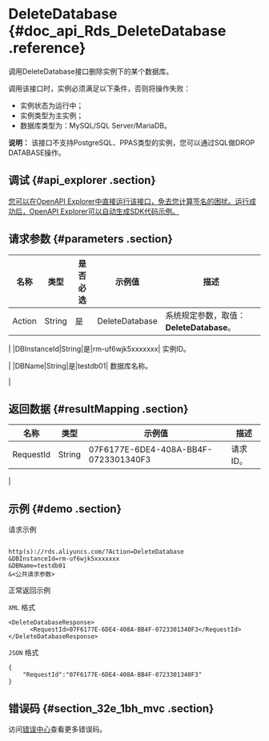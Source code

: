 # DeleteDatabase {#doc_api_Rds_DeleteDatabase .reference}

调用DeleteDatabase接口删除实例下的某个数据库。

调用该接口时，实例必须满足以下条件，否则将操作失败：

-   实例状态为运行中；
-   实例类型为主实例；
-   数据库类型为：MySQL/SQL Server/MariaDB。

**说明：** 该接口不支持PostgreSQL、PPAS类型的实例，您可以通过SQL做DROP DATABASE操作。

## 调试 {#api_explorer .section}

[您可以在OpenAPI Explorer中直接运行该接口，免去您计算签名的困扰。运行成功后，OpenAPI Explorer可以自动生成SDK代码示例。](https://api.aliyun.com/#product=Rds&api=DeleteDatabase&type=RPC&version=2014-08-15)

## 请求参数 {#parameters .section}

|名称|类型|是否必选|示例值|描述|
|--|--|----|---|--|
|Action|String|是|DeleteDatabase| 系统规定参数，取值：**DeleteDatabase**。

 |
|DBInstanceId|String|是|rm-uf6wjk5xxxxxxx| 实例ID。

 |
|DBName|String|是|testdb01| 数据库名称。

 |

## 返回数据 {#resultMapping .section}

|名称|类型|示例值|描述|
|--|--|---|--|
|RequestId|String|07F6177E-6DE4-408A-BB4F-0723301340F3| 请求ID。

 |

## 示例 {#demo .section}

请求示例

``` {#request_demo}

http(s)://rds.aliyuncs.com/?Action=DeleteDatabase
&DBInstanceId=rm-uf6wjk5xxxxxxx
&DBName=testdb01
&<公共请求参数>

```

正常返回示例

`XML` 格式

``` {#xml_return_success_demo}
<DeleteDatabaseResponse>
	  <RequestId>07F6177E-6DE4-408A-BB4F-0723301340F3</RequestId></DeleteDatabaseResponse>
```

`JSON` 格式

``` {#json_return_success_demo}
{
	"RequestId":"07F6177E-6DE4-408A-BB4F-0723301340F3"
}
```

## 错误码 {#section_32e_1bh_mvc .section}

访问[错误中心](https://error-center.alibabacloud.com/status/product/Rds)查看更多错误码。

